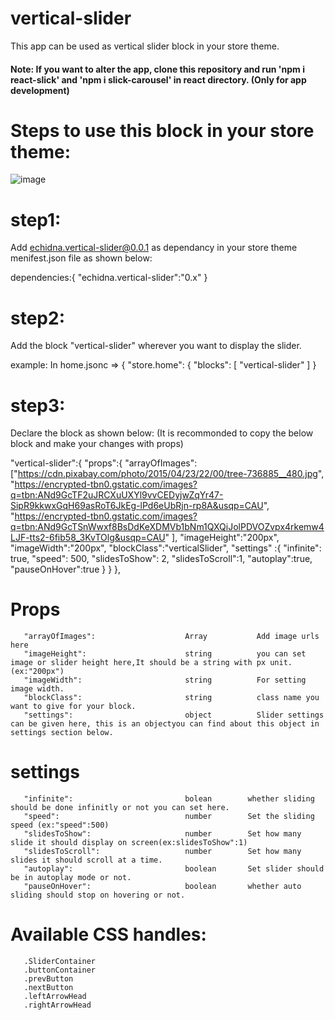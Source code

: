 # vertical-slider

This app can be used as vertical slider block in your store theme.
#### Note: If you want to alter the app, clone this repository and run 'npm i react-slick' and 'npm i slick-carousel' in react directory. (Only for app development)

# Steps to use this block in your store theme:
![image](https://user-images.githubusercontent.com/91450011/148206063-d6e1719a-c558-44db-8f4b-3c28932f5d7d.png)

# step1:
Add echidna.vertical-slider@0.0.1 as dependancy in your store theme menifest.json file as shown below:

dependencies:{
"echidna.vertical-slider":"0.x"
}

# step2:
Add the block "vertical-slider" wherever you want to display the slider.

example: In home.jsonc =>
         {
         "store.home": {
         "blocks": [
          "vertical-slider"
              ]
           }
# step3:
Declare the block as shown below: (It is recommonded to copy the below block and make your changes with props)

 "vertical-slider":{
 "props":{
 "arrayOfImages":["https://cdn.pixabay.com/photo/2015/04/23/22/00/tree-736885__480.jpg",
                  "https://encrypted-tbn0.gstatic.com/images?q=tbn:ANd9GcTF2uJRCXuUXYl9vvCEDyjwZqYr47-SipR9kkwxGqH69asRoT6JkEg-lPd6eUbRjn-rp8A&usqp=CAU",
                  "https://encrypted-tbn0.gstatic.com/images?q=tbn:ANd9GcTSnWwxf8BsDdKeXDMVb1bNm1QXQiJolPDVOZvpx4rkemw4LJF-tts2-6fib58_3KvTOlg&usqp=CAU"
                 ],
 "imageHeight":"200px",
 "imageWidth":"200px",
 "blockClass":"verticalSlider",
 "settings" :{
 "infinite": true,
 "speed": 500,
 "slidesToShow": 2,
 "slidesToScroll":1,
 "autoplay":true,
 "pauseOnHover":true
        }
      }
    },
  
 
# Props
       "arrayOfImages":                    Array           Add image urls here
       "imageHeight":                      string          you can set image or slider height here,It should be a string with px unit.(ex:"200px")
       "imageWidth":                       string          For setting image width.  
       "blockClass":                       string          class name you want to give for your block.
       "settings":                         object          Slider settings can be given here, this is an objectyou can find about this object in settings section below.
                                            
# settings
     
       "infinite":                         bolean        whether sliding should be done infinitly or not you can set here.
       "speed":                            number        Set the sliding speed (ex:"speed":500)
       "slidesToShow":                     number        Set how many slide it should display on screen(ex:slidesToShow":1) 
       "slidesToScroll":                   number        Set how many slides it should scroll at a time.
       "autoplay":                         boolean       Set slider should be in autoplay mode or not.
       "pauseOnHover":                     boolean       whether auto sliding should stop on hovering or not.
       
# Available CSS handles:
       .SliderContainer
       .buttonContainer
       .prevButton
       .nextButton
       .leftArrowHead
       .rightArrowHead
                                            
    
